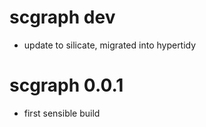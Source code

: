 # scgraph dev

* update to silicate, migrated into hypertidy

# scgraph 0.0.1

* first sensible build

